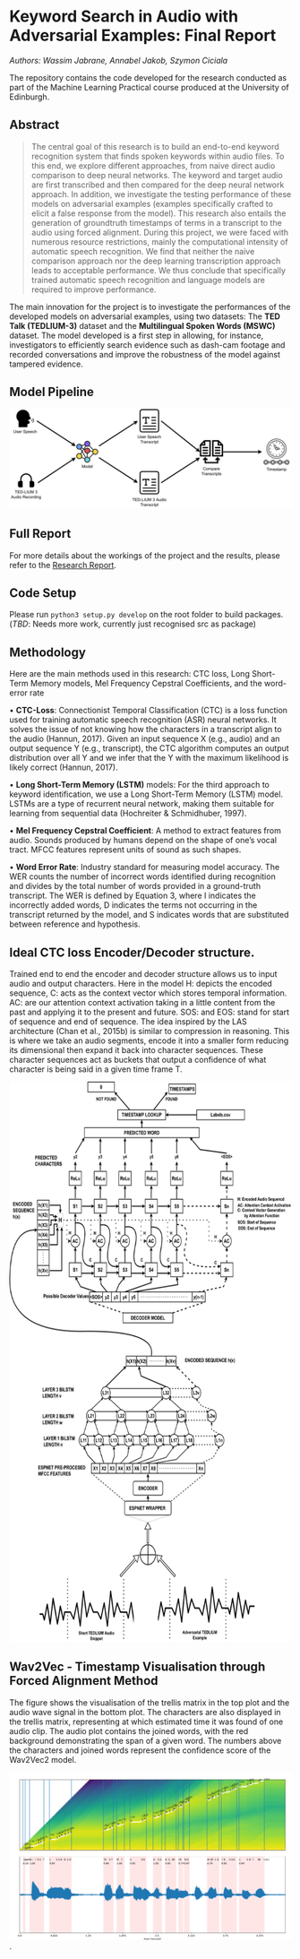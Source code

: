 # Keyword Search in Audio with Adversarial Examples: Final Report
_Authors: Wassim Jabrane, Annabel Jakob, Szymon Ciciala_

The repository contains the code developed for the research conducted as part of the Machine Learning Practical course produced at the University of Edinburgh. 



## Abstract 



> The central goal of this research is to build an
end-to-end keyword recognition system that finds
spoken keywords within audio files. To this end,
we explore different approaches, from naive direct audio comparison to deep neural networks.
The keyword and target audio are first transcribed
and then compared for the deep neural network
approach. In addition, we investigate the testing performance of these models on adversarial examples (examples specifically crafted to
elicit a false response from the model). This
research also entails the generation of groundtruth timestamps of terms in a transcript to the
audio using forced alignment. During this project,
we were faced with numerous resource restrictions, mainly the computational intensity of automatic speech recognition. We find that neither the
naive comparison approach nor the deep learning
transcription approach leads to acceptable performance. We thus conclude that specifically trained
> automatic speech recognition and language models are required to improve performance.


The main innovation for the project is to investigate the performances of the developed models on adversarial examples, using two datasets: The **TED Talk (TEDLIUM-3)** dataset and the **Multilingual Spoken Words (MSWC)** dataset.  The model developed is a first step in allowing, for instance, investigators to efficiently search evidence such as dash-cam footage and recorded conversations and improve the robustness of the model against tampered evidence. 

## Model Pipeline 

![](./README_figures/model_pipeline_extra_nice.svg)

## Full Report

For more details about the workings of the project and the results, please refer to the
[Research Report](./FinalReport/MLP_Group_043_FinalReport.pdf).




## Code Setup
Please run `python3 setup.py develop` on the root folder to build packages. (_TBD_: Needs more work, currently just recognised src as package)






## Methodology 
Here are the main methods used in this research:
CTC loss, Long Short-Term Memory models, Mel Frequency Cepstral Coefficients, and the word-error rate

• **CTC-Loss**: Connectionist Temporal Classification
(CTC) is a loss function used for training automatic
speech recognition (ASR) neural networks. It solves
the issue of not knowing how the characters in a
transcript align to the audio (Hannun, 2017). Given an
input sequence X (e.g., audio) and an output sequence
Y (e.g., transcript), the CTC algorithm computes
an output distribution over all Y and we infer that
the Y with the maximum likelihood is likely correct
(Hannun, 2017).

• **Long Short-Term Memory (LSTM)** models: For
the third approach to keyword identification, we use
a Long Short-Term Memory (LSTM) model. LSTMs
are a type of recurrent neural network, making them
suitable for learning from sequential data (Hochreiter
& Schmidhuber, 1997).

• **Mel Frequency Cepstral Coefficient**: A method to
extract features from audio. Sounds produced
by humans depend on the shape of one’s vocal tract. MFCC features represent units of sound as such shapes.


• **Word Error Rate**: Industry standard for measuring model accuracy. The WER counts the
number of incorrect words identified during recognition and divides by the total number of words provided
in a ground-truth transcript. The WER is defined
by Equation 3, where I indicates the incorrectly added
words, D indicates the terms not occurring in the transcript returned by the model, and S indicates words
that are substituted between reference and hypothesis.


 ## Ideal CTC loss Encoder/Decoder structure.
Trained end to end the encoder and decoder structure allows us to input audio
and output characters. Here in the model H: depicts the encoded
sequence, C: acts as the context vector which stores temporal
information. AC: are our attention context activation taking in
a little content from the past and applying it to the present and
future. SOS: and EOS: stand for start of sequence and end of
sequence. The idea inspired by the LAS architecture (Chan et al.,
2015b) is similar to compression in reasoning. This is where we
take an audio segments, encode it into a smaller form reducing its
dimensional then expand it back into character sequences. These
character sequences act as buckets that output a confidence of
what character is being said in a given time frame T.


<img src="https://github.com/wassim2u/MLP_Group_Project/blob/main/README_figures/mlp.svg" height="1000">







 ## Wav2Vec - Timestamp Visualisation through Forced Alignment Method
The figure shows the visualisation of the trellis matrix in the top plot and the audio wave signal in the bottom plot. The
characters are also displayed in the trellis matrix, representing at which estimated time it was found of one audio clip. The audio plot
contains the joined words, with the red background demonstrating the span of a given word. The numbers above the characters and
joined words represent the confidence score of the Wav2Vec2 model.

![](./README_figures/Alignments_plot.svg).


